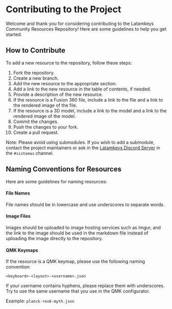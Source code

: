# Contributing to the Project

Welcome and thank you for considering contributing to the Latamkeys Community Resources Repository! Here are some guidelines to help you get started.

## How to Contribute

To add a new resource to the repository, follow these steps:

1. Fork the repository.
2. Create a new branch.
3. Add the new resource to the appropriate section.
4. Add a link to the new resource in the table of contents, if needed.
5. Provide a description of the new resource.
6. If the resource is a Fusion 360 file, include a link to the file and a link to the rendered image of the file.
7. If the resource is a 3D model, include a link to the model and a link to the rendered image of the model.
8. Commit the changes.
9. Push the changes to your fork.
10. Create a pull request.

Note: Please avoid using submodules. If you wish to add a submodule, contact the project maintainers or ask in the [Latamkeys Discord Server](https://discord.gg/latamkeys) in the `#sistemas` channel.

## Naming Conventions for Resources

Here are some guidelines for naming resources:

#### File Names

File names should be in lowercase and use underscores to separate words.

#### Image Files

Images should be uploaded to image hosting services such as Imgur, and the link to the image should be used in the markdown file instead of uploading the image directly to the repository.

#### QMK Keymaps

If the resource is a QMK keymap, please use the following naming convention:

```text
<keyboard>-<layout>-<username>.json
```

If your username contains hyphens, please replace them with underscores. Try to use the same username that you use in the QMK configurator.

Example: `planck-rev6-myth.json`
